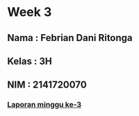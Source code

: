 # Week 3
## Nama  : Febrian Dani Ritonga
## Kelas : 3H
## NIM   : 2141720070

### [Laporan minggu ke-3](https://github.com/daniertg/2141720070-mobile-2023/blob/master/week3/docs/Laporan3.pdf)
